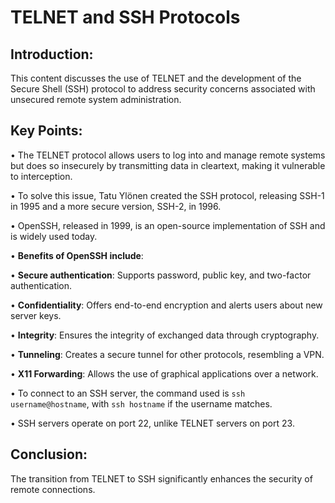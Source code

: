 # TELNET and SSH Protocols 

## Introduction: 
This content discusses the use of TELNET and the development of the Secure Shell (SSH) protocol to address security concerns associated with unsecured remote system administration. 

## Key Points: 
• The TELNET protocol allows users to log into and manage remote systems but does so insecurely by transmitting data in cleartext, making it vulnerable to interception. 

• To solve this issue, Tatu Ylönen created the SSH protocol, releasing SSH-1 in 1995 and a more secure version, SSH-2, in 1996. 

• OpenSSH, released in 1999, is an open-source implementation of SSH and is widely used today. 

• __Benefits of OpenSSH include__: 

• __Secure authentication__: Supports password, public key, and two-factor authentication. 

• __Confidentiality__: Offers end-to-end encryption and alerts users about new server keys. 

• __Integrity__: Ensures the integrity of exchanged data through cryptography. 

• __Tunneling__: Creates a secure tunnel for other protocols, resembling a VPN. 

• __X11 Forwarding__: Allows the use of graphical applications over a network. 

• To connect to an SSH server, the command used is `ssh username@hostname`, with `ssh hostname` if the username matches. 

• SSH servers operate on port 22, unlike TELNET servers on port 23. 

## Conclusion: 
The transition from TELNET to SSH significantly enhances the security of remote connections.